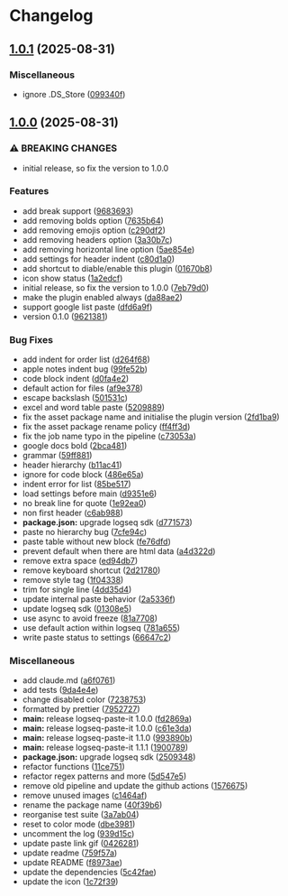 # Changelog

## [1.0.1](https://github.com/PeppyDays/logseq-paste-it/compare/logseq-paste-it-v1.0.0...logseq-paste-it-v1.0.1) (2025-08-31)


### Miscellaneous

* ignore .DS_Store ([099340f](https://github.com/PeppyDays/logseq-paste-it/commit/099340f39d94966b04518d18d889b5f92842c854))

## [1.0.0](https://github.com/PeppyDays/logseq-paste-it/compare/logseq-paste-it-v0.0.1...logseq-paste-it-v1.0.0) (2025-08-31)


### ⚠ BREAKING CHANGES

* initial release, so fix the version to 1.0.0

### Features

* add break support ([9683693](https://github.com/PeppyDays/logseq-paste-it/commit/9683693b43db5bf60cf9d73049adc060d8472dfa))
* add removing bolds option ([7635b64](https://github.com/PeppyDays/logseq-paste-it/commit/7635b64757d01db6b60793ec8eec4d59bb4e443e))
* add removing emojis option ([c290df2](https://github.com/PeppyDays/logseq-paste-it/commit/c290df234083baec001698d742495d6e34419ceb))
* add removing headers option ([3a30b7c](https://github.com/PeppyDays/logseq-paste-it/commit/3a30b7cd6e7fa5e81129bfab231c94c3e7946c5f))
* add removing horizontal line option ([5ae854e](https://github.com/PeppyDays/logseq-paste-it/commit/5ae854e8c81f29fcdbd05755f6ed932a50e0f5fd))
* add settings for header indent ([c80d1a0](https://github.com/PeppyDays/logseq-paste-it/commit/c80d1a03b933f7e2d91437ef6a9ff81a8c48b833))
* add shortcut to diable/enable this plugin ([01670b8](https://github.com/PeppyDays/logseq-paste-it/commit/01670b8cb6118e1d3ab40aa0284245b2362574dd))
* icon show status ([1a2edcf](https://github.com/PeppyDays/logseq-paste-it/commit/1a2edcf8f536850a6344b05af1de21ab412e03fb))
* initial release, so fix the version to 1.0.0 ([7eb79d0](https://github.com/PeppyDays/logseq-paste-it/commit/7eb79d03ccf4c5ca50064cc7dd37e09a2ba772b0))
* make the plugin enabled always ([da88ae2](https://github.com/PeppyDays/logseq-paste-it/commit/da88ae23c9e7ede3676f7ec3fad6738010b3de48))
* support google list paste ([dfd6a9f](https://github.com/PeppyDays/logseq-paste-it/commit/dfd6a9f96e782d82e7577935e034eff9aa7083ea))
* version 0.1.0 ([9621381](https://github.com/PeppyDays/logseq-paste-it/commit/962138179eabb1c2937e97e636c53dea093e8750))


### Bug Fixes

* add indent for order list ([d264f68](https://github.com/PeppyDays/logseq-paste-it/commit/d264f68ab7e372cd426e88a0594269685570c84b))
* apple notes indent bug ([99fe52b](https://github.com/PeppyDays/logseq-paste-it/commit/99fe52b1839bc37914b8761d7fd574bb9ec007a5))
* code block indent ([d0fa4e2](https://github.com/PeppyDays/logseq-paste-it/commit/d0fa4e2d0eed949878538b711d7d0a1a4ba0f994))
* default action for files ([af9e378](https://github.com/PeppyDays/logseq-paste-it/commit/af9e378f52a0eca219015cd08ddf18eb361fabd8))
* escape backslash ([501531c](https://github.com/PeppyDays/logseq-paste-it/commit/501531c40eda54876eb16e2c1fbbf90fc5be9a05))
* excel and word table paste ([5209889](https://github.com/PeppyDays/logseq-paste-it/commit/5209889365e6636af76427067e7368fdc5271df6))
* fix the asset package name and initialise the plugin version ([2fd1ba9](https://github.com/PeppyDays/logseq-paste-it/commit/2fd1ba901f0315547fc355d5a9262c49d0536e1b))
* fix the asset package rename policy ([ff4ff3d](https://github.com/PeppyDays/logseq-paste-it/commit/ff4ff3dfe0444e70870224452bfa9dd63c78fb1d))
* fix the job name typo in the pipeline ([c73053a](https://github.com/PeppyDays/logseq-paste-it/commit/c73053ab2eadc3b267e088703974798ce8b8ebb1))
* google docs bold ([2bca481](https://github.com/PeppyDays/logseq-paste-it/commit/2bca4818873961574724c591f5beeadfdd18f0d2))
* grammar ([59ff881](https://github.com/PeppyDays/logseq-paste-it/commit/59ff88150fba19d07d870545d42ffea5a1660c4d))
* header hierarchy ([b11ac41](https://github.com/PeppyDays/logseq-paste-it/commit/b11ac418625bead2742b874d8d1f34b223243743))
* ignore for code block ([486e65a](https://github.com/PeppyDays/logseq-paste-it/commit/486e65a405426d2b08daf3c006329ea7446f6205))
* indent error for list ([85be517](https://github.com/PeppyDays/logseq-paste-it/commit/85be5170fa3bf545a2063ad5be75975b9342ff68))
* load settings before main ([d9351e6](https://github.com/PeppyDays/logseq-paste-it/commit/d9351e68dde8cb6f9e863f8ea6c0020fa9046aeb))
* no break line for quote ([1e92ea0](https://github.com/PeppyDays/logseq-paste-it/commit/1e92ea0cf830996a793690d826faa6fc6d4cb6f6))
* non first header ([c6ab988](https://github.com/PeppyDays/logseq-paste-it/commit/c6ab98848de532c5196280c9205d361252c7dd6c))
* **package.json:** upgrade logseq sdk ([d771573](https://github.com/PeppyDays/logseq-paste-it/commit/d771573d791d6e35fa3575a3f28612ae0d365348))
* paste no hierarchy bug ([7cfe94c](https://github.com/PeppyDays/logseq-paste-it/commit/7cfe94ca9254eb02899c2f2c5812e8b0d1ff1141))
* paste table without new block ([fe76dfd](https://github.com/PeppyDays/logseq-paste-it/commit/fe76dfd947f39d922999c3277bc6b2826209baea))
* prevent default when there are html data ([a4d322d](https://github.com/PeppyDays/logseq-paste-it/commit/a4d322d68216e5e100f82c1b73424f3d1929f6bd))
* remove extra space ([ed94db7](https://github.com/PeppyDays/logseq-paste-it/commit/ed94db788b8feb196f592fc2078bb7528c6b196b))
* remove keyboard shortcut ([2d21780](https://github.com/PeppyDays/logseq-paste-it/commit/2d217803f9c6c10a010ea7b5d2c1eeacc7b7b2d5))
* remove style tag ([1f04338](https://github.com/PeppyDays/logseq-paste-it/commit/1f043388017bc6f38e297cf98d9f6669ac5939e9))
* trim for single line ([4dd35d4](https://github.com/PeppyDays/logseq-paste-it/commit/4dd35d41f19da0e63b6704b2ed41214c5b2650d9))
* update internal paste behavior ([2a5336f](https://github.com/PeppyDays/logseq-paste-it/commit/2a5336fbd061f1b852781fcd31cc8a9500c7c130))
* update logseq sdk ([01308e5](https://github.com/PeppyDays/logseq-paste-it/commit/01308e5c5413fd81d727e02986187f56f9d2e797))
* use async to avoid freeze ([81a7708](https://github.com/PeppyDays/logseq-paste-it/commit/81a7708b52f999664b777dfefe1463b5b2be129a))
* use default action within logseq ([781a655](https://github.com/PeppyDays/logseq-paste-it/commit/781a6551320f2c2eefe3b8a3ee0a3174deb9a210))
* write paste status to settings ([66647c2](https://github.com/PeppyDays/logseq-paste-it/commit/66647c214f53501d92430ceb55659f377130e79e))


### Miscellaneous

* add claude.md ([a6f0761](https://github.com/PeppyDays/logseq-paste-it/commit/a6f076156dbbbf23d5c49b4c06989207787e38b2))
* add tests ([9da4e4e](https://github.com/PeppyDays/logseq-paste-it/commit/9da4e4edf336df4292b2d6bce6399da17274dcda))
* change disabled color ([7238753](https://github.com/PeppyDays/logseq-paste-it/commit/7238753eeb0f9b1d1cc6e4dc24c4b4505ab5b3b6))
* formatted by prettier ([7952727](https://github.com/PeppyDays/logseq-paste-it/commit/795272798ad427e0f3cf3eb1d3472581ea51c530))
* **main:** release logseq-paste-it 1.0.0 ([fd2869a](https://github.com/PeppyDays/logseq-paste-it/commit/fd2869ac21a4832f9708e7e2f55f8c5a5bf49b7b))
* **main:** release logseq-paste-it 1.0.0 ([c61e3da](https://github.com/PeppyDays/logseq-paste-it/commit/c61e3dae0ec2cad8e101f552f314bc403e32612e))
* **main:** release logseq-paste-it 1.1.0 ([993890b](https://github.com/PeppyDays/logseq-paste-it/commit/993890bc3d4f2f6c9b55f19e7bf011602bd4f6f8))
* **main:** release logseq-paste-it 1.1.1 ([1900789](https://github.com/PeppyDays/logseq-paste-it/commit/19007890032b971eff7ac54875cddc5d25dcc894))
* **package.json:** upgrade logseq sdk ([2509348](https://github.com/PeppyDays/logseq-paste-it/commit/25093483be8fd9879e91d28b8c4116d0662f71d2))
* refactor functions ([11ce751](https://github.com/PeppyDays/logseq-paste-it/commit/11ce7511418a9b9c147c232e429bc4d281bab6e2))
* refactor regex patterns and more ([5d547e5](https://github.com/PeppyDays/logseq-paste-it/commit/5d547e5be89270f73af60aad4179955d558dbb32))
* remove old pipeline and update the github actions ([1576675](https://github.com/PeppyDays/logseq-paste-it/commit/15766759a0df25d64fbc384bca39890eea889afa))
* remove unused images ([c1464af](https://github.com/PeppyDays/logseq-paste-it/commit/c1464afa6decae6465a262aa3d4e75e67c05f0d0))
* rename the package name ([40f39b6](https://github.com/PeppyDays/logseq-paste-it/commit/40f39b610f639ccdb302eeb6f46bbfc823209258))
* reorganise test suite ([3a7ab04](https://github.com/PeppyDays/logseq-paste-it/commit/3a7ab04fe73905f561c789c79d94625656a58be7))
* reset to color mode ([dbe3981](https://github.com/PeppyDays/logseq-paste-it/commit/dbe3981d380984c237aa5f35ebe69cea1dd332b6))
* uncomment the log ([939d15c](https://github.com/PeppyDays/logseq-paste-it/commit/939d15cfc9896a328a9acfadded8c4e307c88c29))
* update paste link gif ([0426281](https://github.com/PeppyDays/logseq-paste-it/commit/042628127e256088c292f36ebaf669ae2e713624))
* update readme ([759f57a](https://github.com/PeppyDays/logseq-paste-it/commit/759f57aa6b81cac14f687c690fdf1fe2866ca7c1))
* update README ([f8973ae](https://github.com/PeppyDays/logseq-paste-it/commit/f8973ae7a24ec67fae12b7ea15b1ea6f536124c6))
* update the dependencies ([5c42fae](https://github.com/PeppyDays/logseq-paste-it/commit/5c42fae3238b506326161f70cea4da629997a4ff))
* update the icon ([1c72f39](https://github.com/PeppyDays/logseq-paste-it/commit/1c72f39681c64250e61c0c4daabc87c8bbb9319d))

